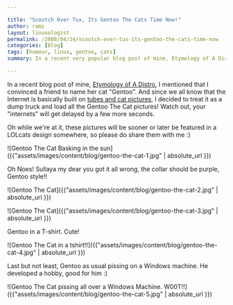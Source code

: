 ```yaml
---

title: "Scootch Over Tux, Its Gentoo The Cats Time Now!"
author: rami
layout: linuxologist
permalink: /2008/04/24/scootch-over-tux-its-gentoo-the-cats-time-now
categories: [Blog]
tags: [humour, linux, gentoo, cats]
summary: In a recent very popular blog post of mine, Etymology of A Distro, I mentioned that I convinced a friend to name her cat "Gentoo". And since we all know that the Internet is basically made out of tubes and cat pictures, I decided to treat it as a dump truck and load all the Gentoo The Cat pictures! Watch out, your "internets" will get delayed by a few more seconds.

---
```


In a recent blog post of mine, [Etymology of A Distro](/2008/04/06/etymology-of-a-distro), I mentioned that I convinced a friend to name her cat "Gentoo". And since we all know that the Internet is basically built on [tubes and cat pictures](http://mixxingbowl.com/2008/03/20/social-mediacrity-the-plan/), I decided to treat it as a dump truck and load all the Gentoo The Cat pictures! Watch out, your "internets" will get delayed by a few more seconds.

Oh while we're at it, these pictures will be sooner or later be featured in a LOLcats design somewhere, so please do share them with me :)

![Gentoo The Cat Basking in the sun]({{"assets/images/content/blog/gentoo-the-cat-1.jpg" | absolute_url }})

Oh Noes! Sullaya my dear you got it all wrong, the collar should be purple, Gentoo style!!

![Gentoo The Cat]({{"assets/images/content/blog/gentoo-the-cat-2.jpg" | absolute_url }})

![Gentoo The Cat]({{"assets/images/content/blog/gentoo-the-cat-3.jpg" | absolute_url }})

Gentoo in a T-shirt. Cute!

![Gentoo The Cat in a tshirt!!]({{"assets/images/content/blog/gentoo-the-cat-4.jpg" | absolute_url }})

Last but not least, Gentoo as usual pissing on a Windows machine. He developed a hobby, good for him :)

![Gentoo The Cat pissing all over a Windows Machine. W00T!!]({{"assets/images/content/blog/gentoo-the-cat-5.jpg" | absolute_url }})

